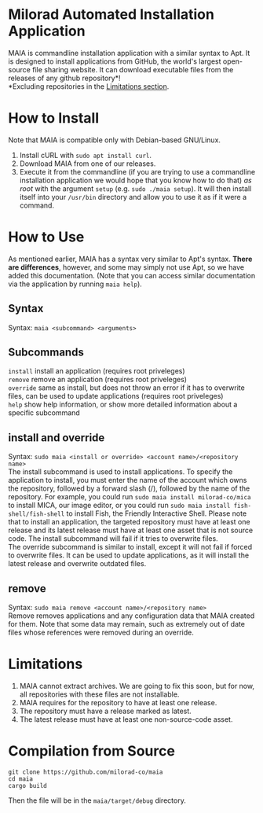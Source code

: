 # Milorad Automated Installation Application
MAIA is commandline installation application with a similar syntax to Apt. It is designed to install applications from GitHub, the world's largest open-source file sharing website. It can download executable files from the releases of any github repository*!<br>
*Excluding repositories in the [Limitations section](https://github.com/milorad-co/maia#Limitations).
# How to Install
Note that MAIA is compatible only with Debian-based GNU/Linux.
1. Install cURL with `sudo apt install curl`.
2. Download MAIA from one of our releases.
3. Execute it from the commandline (if you are trying to use a commandline installation application we would hope that you know how to do that) *as root* with the argument `setup` (e.g. `sudo ./maia setup`). It will then install itself into your `/usr/bin` directory and allow you to use it as if it were a command.
# How to Use
As mentioned earlier, MAIA has a syntax very similar to Apt's syntax. **There are differences**, however, and some may simply not use Apt, so we have added this documentation. (Note that you can access similar documentation via the application by running `maia help`).
## Syntax
Syntax: `maia <subcommand> <arguments>`<br>
## Subcommands
`install`     install an application (requires root priveleges)<br>
`remove`      remove an application (requires root priveleges)<br>
`override`    same as install, but does not throw an error if it has to overwrite files, can be used to update applications (requires root priveleges)<br>
`help`        show help information, or show more detailed information about a specific subcommand
## install and override
Syntax: `sudo maia <install or override> <account name>/<repository name>`<br>
The install subcommand is used to install applications. To specify the application to install, you must enter the name of the account which owns the repository, followed by a forward slash (/), followed by the name of the repository. For example, you could run `sudo maia install milorad-co/mica` to install MICA, our image editor, or you could run `sudo maia install fish-shell/fish-shell` to install Fish, the Friendly Interactive Shell. Please note that to install an application, the targeted repository must have at least one release and its latest release must have at least one asset that is not source code. The install subcommand will fail if it tries to overwrite files.<br>
The override subcommand is similar to install, except it will not fail if forced to overwrite files. It can be used to update applications, as it will install the latest release and overwrite outdated files.
## remove
Syntax: `sudo maia remove <account name>/<repository name>`<br>
Remove removes applications and any configuration data that MAIA created for them. Note that some data may remain, such as extremely out of date files whose references were removed during an override.
# Limitations
1. MAIA cannot extract archives. We are going to fix this soon, but for now, all repositories with these files are not installable.
2. MAIA requires for the repository to have at least one release.
3. The repository must have a release marked as latest.
4. The latest release must have at least one non-source-code asset.
# Compilation from Source
```
git clone https://github.com/milorad-co/maia
cd maia
cargo build
```
Then the file will be in the `maia/target/debug` directory.

